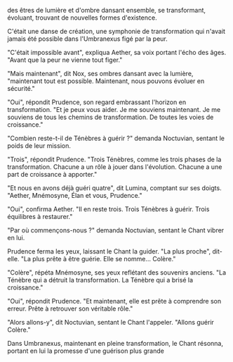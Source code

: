 des êtres de lumière et d'ombre
dansant ensemble,
se transformant,
évoluant,
trouvant de nouvelles formes
d'existence.

C'était une danse de création,
une symphonie de transformation
qui n'avait jamais été possible
dans l'Umbranexus figé par la peur.

"C'était impossible avant",
expliqua Aether,
sa voix portant l'écho des âges.
"Avant que la peur
ne vienne tout figer."

"Mais maintenant",
dit Nox,
ses ombres dansant avec la lumière,
"maintenant tout est possible.
Maintenant,
nous pouvons évoluer en sécurité."

"Oui",
répondit Prudence,
son regard embrassant
l'horizon en transformation.
"Et je peux vous aider.
Je me souviens maintenant.
Je me souviens de tous les chemins
de transformation.
De toutes les voies de croissance."

"Combien reste-t-il
de Ténèbres à guérir ?"
demanda Noctuvian,
sentant le poids de leur mission.

"Trois",
répondit Prudence.
"Trois Ténèbres,
comme les trois phases
de la transformation.
Chacune a un rôle à jouer
dans l'évolution.
Chacune a une part de croissance
à apporter."

"Et nous en avons déjà guéri quatre",
dit Lumina,
comptant sur ses doigts.
"Aether, Mnémosyne, Élan
et vous, Prudence."

"Oui",
confirma Aether.
"Il en reste trois.
Trois Ténèbres à guérir.
Trois équilibres à restaurer."

"Par où commençons-nous ?"
demanda Noctuvian,
sentant le Chant vibrer en lui.

Prudence ferma les yeux,
laissant le Chant la guider.
"La plus proche",
dit-elle.
"La plus prête à être guérie.
Elle se nomme... Colère."

"Colère",
répéta Mnémosyne,
ses yeux reflétant
des souvenirs anciens.
"La Ténèbre qui a détruit
la transformation.
La Ténèbre qui a brisé
la croissance."

"Oui",
répondit Prudence.
"Et maintenant,
elle est prête à comprendre
son erreur.
Prête à retrouver
son véritable rôle."

"Alors allons-y",
dit Noctuvian,
sentant le Chant l'appeler.
"Allons guérir Colère."

Dans Umbranexus,
maintenant en pleine transformation,
le Chant résonna,
portant en lui la promesse
d'une guérison plus grande
